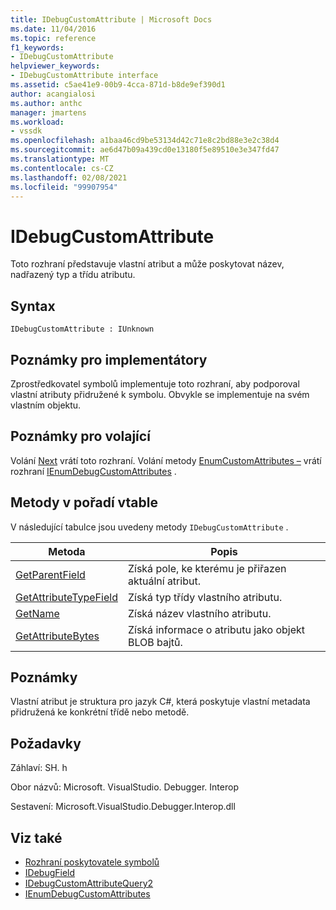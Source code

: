 ```yaml
---
title: IDebugCustomAttribute | Microsoft Docs
ms.date: 11/04/2016
ms.topic: reference
f1_keywords:
- IDebugCustomAttribute
helpviewer_keywords:
- IDebugCustomAttribute interface
ms.assetid: c5ae41e9-00b9-4cca-871d-b8de9ef390d1
author: acangialosi
ms.author: anthc
manager: jmartens
ms.workload:
- vssdk
ms.openlocfilehash: a1baa46cd9be53134d42c71e8c2bd88e3e2c38d4
ms.sourcegitcommit: ae6d47b09a439cd0e13180f5e89510e3e347fd47
ms.translationtype: MT
ms.contentlocale: cs-CZ
ms.lasthandoff: 02/08/2021
ms.locfileid: "99907954"
---
```

# <a name="idebugcustomattribute"></a>IDebugCustomAttribute
Toto rozhraní představuje vlastní atribut a může poskytovat název, nadřazený typ a třídu atributu.

## <a name="syntax"></a>Syntax

```
IDebugCustomAttribute : IUnknown
```

## <a name="notes-for-implementers"></a>Poznámky pro implementátory
 Zprostředkovatel symbolů implementuje toto rozhraní, aby podporoval vlastní atributy přidružené k symbolu. Obvykle se implementuje na svém vlastním objektu.

## <a name="notes-for-callers"></a>Poznámky pro volající
 Volání [Next](../../../extensibility/debugger/reference/ienumdebugcustomattributes-next.md) vrátí toto rozhraní. Volání metody [EnumCustomAttributes –](../../../extensibility/debugger/reference/idebugcustomattributequery2-enumcustomattributes.md) vrátí rozhraní [IEnumDebugCustomAttributes](../../../extensibility/debugger/reference/ienumdebugcustomattributes.md) .

## <a name="methods-in-vtable-order"></a>Metody v pořadí vtable
 V následující tabulce jsou uvedeny metody `IDebugCustomAttribute` .

|Metoda|Popis|
|------------|-----------------|
|[GetParentField](../../../extensibility/debugger/reference/idebugcustomattribute-getparentfield.md)|Získá pole, ke kterému je přiřazen aktuální atribut.|
|[GetAttributeTypeField](../../../extensibility/debugger/reference/idebugcustomattribute-getattributetypefield.md)|Získá typ třídy vlastního atributu.|
|[GetName](../../../extensibility/debugger/reference/idebugcustomattribute-getname.md)|Získá název vlastního atributu.|
|[GetAttributeBytes](../../../extensibility/debugger/reference/idebugcustomattribute-getattributebytes.md)|Získá informace o atributu jako objekt BLOB bajtů.|

## <a name="remarks"></a>Poznámky
 Vlastní atribut je struktura pro jazyk C#, která poskytuje vlastní metadata přidružená ke konkrétní třídě nebo metodě.

## <a name="requirements"></a>Požadavky
 Záhlaví: SH. h

 Obor názvů: Microsoft. VisualStudio. Debugger. Interop

 Sestavení: Microsoft.VisualStudio.Debugger.Interop.dll

## <a name="see-also"></a>Viz také
- [Rozhraní poskytovatele symbolů](../../../extensibility/debugger/reference/symbol-provider-interfaces.md)
- [IDebugField](../../../extensibility/debugger/reference/idebugfield.md)
- [IDebugCustomAttributeQuery2](../../../extensibility/debugger/reference/idebugcustomattributequery2.md)
- [IEnumDebugCustomAttributes](../../../extensibility/debugger/reference/ienumdebugcustomattributes.md)
